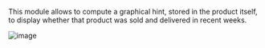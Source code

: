 This module allows to compute a graphical hint, stored in the product
itself, to display whether that product was sold and delivered in recent
weeks.

![image](../static/description/sold_by_week_hint.png)
